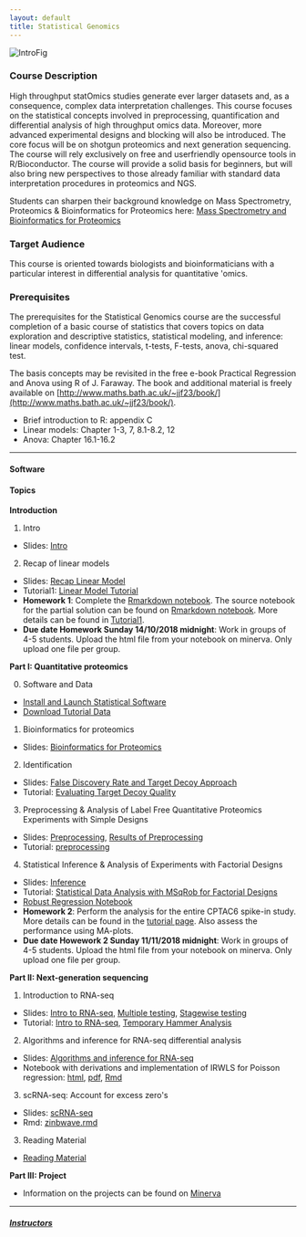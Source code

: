 ```yaml
---
layout: default
title: Statistical Genomics
---
```


![IntroFig](./pages/figs/IntroFig.png)

### Course Description
High throughput statOmics studies generate ever larger datasets and, as a consequence, complex data interpretation challenges. This course focuses on the statistical concepts involved in preprocessing, quantification and differential analysis of high throughput omics data. Moreover, more advanced experimental designs and blocking will also be introduced. The core focus will be on shotgun proteomics and next generation sequencing. The course will rely exclusively on free and userfriendly opensource tools in R/Bioconductor. The course will provide a solid basis for beginners, but will also bring new perspectives to those already familiar with standard data interpretation procedures in proteomics and NGS.

Students can sharpen their background knowledge on Mass Spectrometry, Proteomics & Bioinformatics for Proteomics
 here:
[Mass Spectrometry and Bioinformatics for Proteomics](pages/techVideos.md)



### Target Audience
This course is oriented towards biologists and bioinformaticians with a particular interest in differential analysis for quantitative 'omics.

### Prerequisites
The prerequisites for the Statistical Genomics course are the successful completion of a basic course of statistics that covers topics on data exploration and descriptive statistics, statistical modeling, and inference: linear models, confidence intervals, t-tests, F-tests, anova, chi-squared test.

The basis concepts may be revisited in the free e-book Practical Regression and Anova using R of J. Faraway. The book and additional material is freely available on [http://www.maths.bath.ac.uk/~jjf23/book/](http://www.maths.bath.ac.uk/~jjf23/book/).

- Brief introduction to R: appendix C
- Linear models: Chapter 1-3, 7, 8.1-8.2, 12
- Anova: Chapter 16.1-16.2


---

#### Software

#### Topics

**Introduction**

  1. Intro
  - Slides: [Intro](assets/intro.pdf)

  2. Recap of linear models
  - Slides:  [Recap Linear Model](assets/lm.pdf)
  - Tutorial1: [Linear Model Tutorial](pages/lmTutorial.md)
  - **Homework 1**: Complete the [Rmarkdown notebook](pages/tutorialI_KPNA2_solutionPartI.nb.html). The source notebook for the partial solution can be found on [Rmarkdown notebook](assets/tutorialI_KPNA2_solutionPartI.Rmd). More details can be found in [Tutorial1](pages/lmTutorial.md). 
  - **Due date Homework Sunday 14/10/2018 midnight**:  Work in groups of 4-5 students. Upload the html file from your notebook on minerva. Only upload one file per group.   

**Part I: Quantitative proteomics**
 
  0. Software and Data
  - [Install and Launch Statistical Software](pages/software4stats.md)
  - [Download Tutorial Data](https://github.com/statOmics/pda/tree/data)
 

  1. Bioinformatics for proteomics
  - Slides: [Bioinformatics for Proteomics](assets/martens_proteomics_bioinformatics_20171001.pdf)

  2. Identification
  - Slides:  [False Discovery Rate and Target Decoy Approach](assets/1_Identification_Evaluation_Target_Decoy_Approach.pdf)
  - Tutorial: [Evaluating Target Decoy Quality](pages/Identification.md)  


  3. Preprocessing & Analysis of Label Free Quantitative Proteomics Experiments with Simple Designs
  - Slides: [Preprocessing](assets/2_MSqRob_data_analysisI.pdf), [Results of Preprocessing](assets/2_MSqRob_data_analysisIb.pdf)
  - Tutorial: [preprocessing](pages/sdaMsqrobSimple.md)
  
  4. Statistical Inference & Analysis of Experiments with Factorial Designs
  - Slides: [Inference](assets/2_MSqRob_data_analysisII.pdf) 
  - Tutorial: [Statistical Data Analysis with MSqRob for Factorial Designs](pages/sdaMsqrobDesign.md)
  - [Robust Regression Notebook](pages/robustRegression.nb.html)
  - **Homework 2**: Perform the analysis for the entire CPTAC6 spike-in study. More details can be found in the [tutorial page](pages/sdaMsqrobDesign.md). Also assess the performance using MA-plots.  
  - **Due date Howework 2 Sunday 11/11/2018 midnight**:  Work in groups of 4-5 students. Upload the html file from your notebook on minerva. Only upload one file per group.   

**Part II: Next-generation sequencing**

  1. Introduction to RNA-seq
  - Slides: [Intro to RNA-seq](assets/rna-seq1.pdf), [Multiple testing](assets/multipleTesting.pdf), [Stagewise testing](assets/stagewiseTesting.pdf) 
  - Tutorial: [Intro to RNA-seq](pages/introToRNA-seqDE.html), [Temporary Hammer Analysis](pages/hammer_tmp.nb.html)

  2. Algorithms and inference for RNA-seq differential analysis
  - Slides: [Algorithms and inference for RNA-seq](assets/rna-seq2.pdf)
  - Notebook with derivations and implementation of IRWLS for Poisson regression: [html](pages/poissonIRWLS.html), [pdf](assets/poissonIRWLS.pdf), [Rmd](assets/poissonIRWLS.Rmd)

  3. scRNA-seq: Account for excess zero's
  - Slides: [scRNA-seq](assets/scRNA-seq.pdf)
  - Rmd: [zinbwave.rmd](assets/zinbwave.Rmd) 
  

  3. Reading Material
  - [Reading Material](pages/rnaSeqLiterature.md)  

**Part III: Project**

  - Information on the projects can be found on [Minerva](https://minerva.ugent.be)

---

##### [Instructors](pages/instructors.md)

